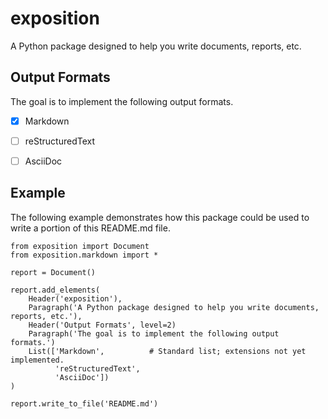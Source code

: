 # exposition

A Python package designed to help you write documents, reports, etc.


## Output Formats

The goal is to implement the following output formats.

- [X] Markdown
- [ ] reStructuredText
- [ ] AsciiDoc


## Example

The following example demonstrates how this package could be used to write a
portion of this README.md file.

    from exposition import Document
    from exposition.markdown import *
    
    report = Document()
    
    report.add_elements(
        Header('exposition'),
        Paragraph('A Python package designed to help you write documents, reports, etc.'),
        Header('Output Formats', level=2)
        Paragraph('The goal is to implement the following output formats.')
        List(['Markdown',          # Standard list; extensions not yet implemented.
              'reStructuredText',
              'AsciiDoc'])
    )
    
    report.write_to_file('README.md')